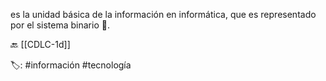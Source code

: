 es la unidad básica de la información en informática, que es representado por el sistema binario 🌱.

🔙 [[CDLC-1d]]

🏷️: #información #tecnología 